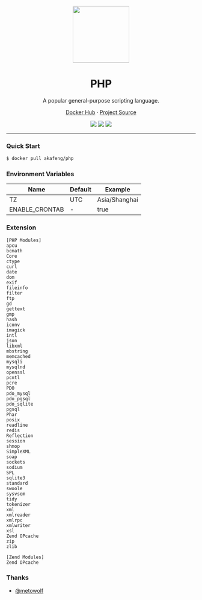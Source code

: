 <p align="center">
    <img src="https://www.php.net/images/logos/php-logo.svg" width="150" />
</p>

<h1 align="center">PHP</h1>

<p align="center">A popular general-purpose scripting language.</p>

<p align="center">
    <a href="https://hub.docker.com/r/akafeng/php">Docker Hub</a> ·
    <a href="https://github.com/php/php-src">Project Source</a>
</p>

<p align="center">
    <img src="https://img.shields.io/docker/v/akafeng/php?sort=semver" />
    <img src="https://img.shields.io/docker/pulls/akafeng/php" />
    <img src="https://img.shields.io/docker/image-size/akafeng/php?sort=semver" />
</p>

---

### Quick Start

```bash
$ docker pull akafeng/php
```

### Environment Variables

| Name | Default | Example |
| --- | ---- | ---- |
| TZ | UTC | Asia/Shanghai |
| ENABLE_CRONTAB | - | true |

### Extension

```
[PHP Modules]
apcu
bcmath
Core
ctype
curl
date
dom
exif
fileinfo
filter
ftp
gd
gettext
gmp
hash
iconv
imagick
intl
json
libxml
mbstring
memcached
mysqli
mysqlnd
openssl
pcntl
pcre
PDO
pdo_mysql
pdo_pgsql
pdo_sqlite
pgsql
Phar
posix
readline
redis
Reflection
session
shmop
SimpleXML
soap
sockets
sodium
SPL
sqlite3
standard
swoole
sysvsem
tidy
tokenizer
xml
xmlreader
xmlrpc
xmlwriter
xsl
Zend OPcache
zip
zlib

[Zend Modules]
Zend OPcache
```

### Thanks

- [@metowolf](http://github.com/metowolf)
